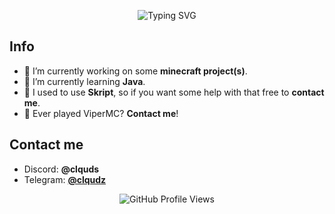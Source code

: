 <p align="center">
  <img src="https://readme-typing-svg.demolab.com?font=Montserrat&size=30&pause=1000&repeat=false&width=435&lines=hey+there+%F0%9F%91%8B%2C+i'm+clouds.+%E2%98%81%EF%B8%8F"alt="Typing SVG" />
</p>

## Info
- 🔭 I’m currently working on some **minecraft project(s)**.
- 🌱 I’m currently learning **Java**.
- 💬 I used to use **Skript**, so if you want some help with that free to **contact me**.
- 🐍 Ever played ViperMC? **Contact me**!

## Contact me
- Discord: **@clquds**
- Telegram: [**@clqudz**](https://t.me/clqudz)

<p align="center">
  <img src="https://komarev.com/ghpvc/?username=clquds&color=ADD8E6" alt="GitHub Profile Views" />
</p>

